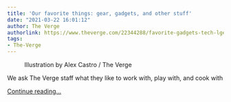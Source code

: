 ```yaml
---
title: 'Our favorite things: gear, gadgets, and other stuff'
date: "2021-03-22 16:01:12"
author: The Verge
authorlink: https://www.theverge.com/22344288/favorite-gadgets-tech-lgear-aptops-headphones-kitchen-recommendations
tags:
- The-Verge
---
```

<figure>
      <img alt="" src="https://cdn.vox-cdn.com/thumbor/9_-_OPGsDKHCXstCcg0HgiZ-4Rc=/0x0:2040x1360/1310x873/cdn.vox-cdn.com/uploads/chorus_image/image/69006425/acastro_201105_4277_50guide_0001.0.jpg" />
        <figcaption>Illustration by Alex Castro / The Verge</figcaption>
    </figure>

  <p>We ask The Verge staff what they like to work with, play with, and cook with</p>
  <p>
    <a href="https://www.theverge.com/22344288/favorite-gadgets-tech-lgear-aptops-headphones-kitchen-recommendations">Continue reading&hellip;</a>
  </p>